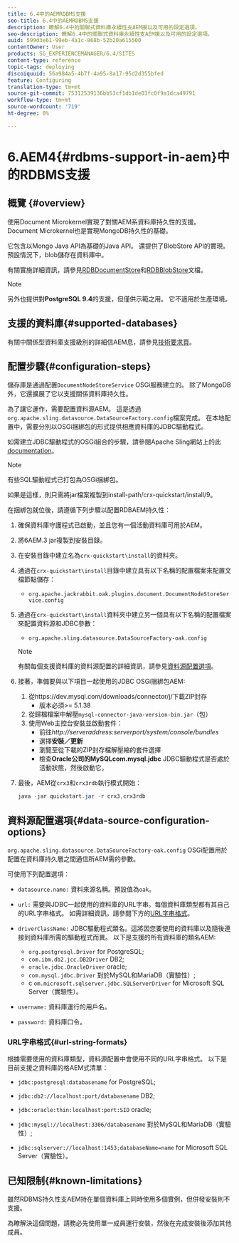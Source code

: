 ```yaml
---
title: 6.4中的AEMRDBMS支援
seo-title: 6.4中的AEMRDBMS支援
description: 瞭解6.4中的關聯式資料庫永續性支AEM援以及可用的設定選項。
seo-description: 瞭解6.4中的關聯式資料庫永續性支AEM援以及可用的設定選項。
uuid: 599d3e61-99eb-4a1c-868b-52b20a615500
contentOwner: User
products: SG_EXPERIENCEMANAGER/6.4/SITES
content-type: reference
topic-tags: deploying
discoiquuid: 56a984a5-4b7f-4a95-8a17-95d2d355bfed
feature: Configuring
translation-type: tm+mt
source-git-commit: 75312539136bb53cf1db1de03fc0f9a1dca49791
workflow-type: tm+mt
source-wordcount: '719'
ht-degree: 0%

---
```



# 6.AEM4{#rdbms-support-in-aem}中的RDBMS支援

## 概覽 {#overview}

使用Document Microkernel實現了對關AEM系資料庫持久性的支援。 Document Microkernel也是實現MongoDB持久性的基礎。

它包含以Mongo Java API為基礎的Java API。 還提供了BlobStore API的實現。 預設情況下，blob儲存在資料庫中。

有關實施詳細資訊，請參見[RDBDocumentStore](https://jackrabbit.apache.org/oak/docs/apidocs/org/apache/jackrabbit/oak/plugins/document/rdb/RDBDocumentStore.html)和[RDBBlobStore](https://jackrabbit.apache.org/oak/docs/apidocs/org/apache/jackrabbit/oak/plugins/document/rdb/RDBBlobStore.html)文檔。

>[!NOTE]
>
>另外也提供對&#x200B;**PostgreSQL 9.4**&#x200B;的支援，但僅供示範之用。 它不適用於生產環境。

## 支援的資料庫{#supported-databases}

有關中關係型資料庫支援級別的詳細信AEM息，請參見[技術要求頁](/help/sites-deploying/technical-requirements.md)。

## 配置步驟{#configuration-steps}

儲存庫是通過配置`DocumentNodeStoreService` OSGi服務建立的。 除了MongoDB外，它還擴展了它以支援關係資料庫持久性。

為了讓它運作，需要配置資料源AEM。 這是透過`org.apache.sling.datasource.DataSourceFactory.config`檔案完成。 在本地配置中，需要分別以OSGi捆綁包的形式提供相應資料庫的JDBC驅動程式。

如需建立JDBC驅動程式的OSGi組合的步驟，請參閱Apache Sling網站上的此[documentation](https://wiki.eclipse.org/Create_and_Export_MySQL_JDBC_driver_bundle)。

>[!NOTE]
>
>有些SQL驅動程式已打包為OSGi捆綁包。
>
>如果是這樣，則只需將jar檔案複製到install-path/crx-quickstart/install/9。

在捆綁包就位後，請遵循下列步驟以配置RDBAEM持久性：

1. 確保資料庫守護程式已啟動，並且您有一個活動資料庫可用於AEM。
1. 將6AEM.3 jar複製到安裝目錄。
1. 在安裝目錄中建立名為`crx-quickstart\install`的資料夾。
1. 通過在`crx-quickstart\install`目錄中建立具有以下名稱的配置檔案來配置文檔節點儲存：

   * `org.apache.jackrabbit.oak.plugins.document.DocumentNodeStoreService.config`

1. 通過在`crx-quickstart\install`資料夾中建立另一個具有以下名稱的配置檔案來配置資料源和JDBC參數：

   * `org.apache.sling.datasource.DataSourceFactory-oak.config`
   >[!NOTE]
   >
   >有關每個支援資料庫的資料源配置的詳細資訊，請參見[資料源配置選項](/help/sites-deploying/rdbms-support-in-aem.md#data-source-configuration-options)。

1. 接著，準備要與以下項目一起使用的JDBC OSGi捆綁包AEM:

   1. 從https://dev.mysql.com/downloads/connector/j/下載ZIP封存
      * 版本必須>= 5.1.38
   1. 從歸檔檔案中解壓`mysql-connector-java-version-bin.jar`（包）
   1. 使用Web主控台安裝並啟動套件：
      * 前往&#x200B;*http://serveraddress:serverport/system/console/bundles*
      * 選擇&#x200B;**安裝／更新**
      * 瀏覽至從下載的ZIP封存檔解壓縮的套件選擇
      * 檢查&#x200B;**Oracle公司的MySQLcom.mysql.jdbc** JDBC驅動程式是否處於活動狀態，然後啟動它。

1. 最後，AEM從`crx3`和`crx3rdb`執行模式開始：

   ```java
   java -jar quickstart.jar -r crx3,crx3rdb
   ```

## 資料源配置選項{#data-source-configuration-options}

`org.apache.sling.datasource.DataSourceFactory-oak.config` OSGi配置用於配置在資料庫持久層之間通信所AEM需的參數。

可使用下列配置選項：

* `datasource.name:` 資料來源名稱。預設值為`oak`。

* `url:` 需要與JDBC一起使用的資料庫的URL字串。每個資料庫類型都有其自己的URL字串格式。 如需詳細資訊，請參閱下方的[URL字串格式](/help/sites-deploying/rdbms-support-in-aem.md#url-string-formats)。

* `driverClassName:` JDBC驅動程式類名。這將因您要使用的資料庫以及隨後連接到資料庫所需的驅動程式而異。 以下是支援的所有資料庫的類名AEM:

   * `org.postgresql.Driver` for PostgreSQL;
   * `com.ibm.db2.jcc.DB2Driver` DB2;
   * `oracle.jdbc.OracleDriver` oracle;
   * `com.mysql.jdbc.Driver` 對於MySQL和MariaDB（實驗性）;
   * c `om.microsoft.sqlserver.jdbc.SQLServerDriver` for Microsoft SQL Server（實驗性）。

* `username:` 資料庫運行的用戶名。

* `password:` 資料庫口令。

### URL字串格式{#url-string-formats}

根據需要使用的資料庫類型，資料源配置中會使用不同的URL字串格式。 以下是目前支援之資料庫的格AEM式清單：

* `jdbc:postgresql:databasename` for PostgreSQL;

* `jdbc:db2://localhost:port/databasename` DB2;
* `jdbc:oracle:thin:localhost:port:SID` oracle;
* `jdbc:mysql://localhost:3306/databasename` 對於MySQL和MariaDB（實驗性）;

* `jdbc:sqlserver://localhost:1453;databaseName=name` for Microsoft SQL Server（實驗性）。

## 已知限制{#known-limitations}

雖然RDBMS持久性支AEM持在單個資料庫上同時使用多個實例，但併發安裝則不支援。

為瞭解決這個問題，請務必先使用單一成員運行安裝，然後在完成安裝後添加其他成員。

